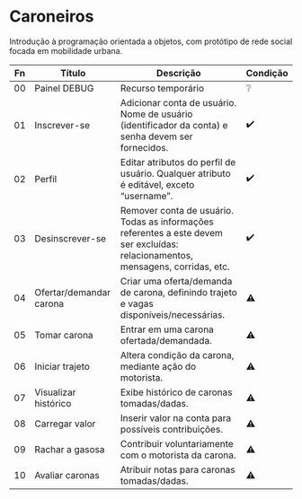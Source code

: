 # Caroneiros

Introdução à programação orientada a objetos, com protótipo de rede social focada em mobilidade urbana.

Fn | Título | Descrição | Condição
-- | -- | -- | --
00 | Painel DEBUG | Recurso temporário | ❔
01 | Inscrever-se | Adicionar conta de usuário. Nome de usuário (identificador da conta) e senha devem ser fornecidos.| :heavy_check_mark:
02 | Perfil | Editar atributos do perfil de usuário. Qualquer atributo é editável, exceto “username”. | :heavy_check_mark:
03 | Desinscrever-se| Remover conta de usuário. Todas as informações referentes a este devem ser excluídas: relacionamentos, mensagens, corridas, etc. | :heavy_check_mark:
04 | Ofertar/demandar carona | Criar uma oferta/demanda de carona, definindo trajeto e vagas disponíveis/necessárias. | :warning:
05 | Tomar carona | Entrar em uma carona ofertada/demandada. | :warning:
06 | Iniciar trajeto | Altera condição da carona, mediante ação do motorista. | :warning:
07 | Visualizar histórico | Exibe histórico de caronas tomadas/dadas. | :warning:
08 | Carregar valor | Inserir valor na conta para possíveis contribuições. | :warning:
09 | Rachar a gasosa | Contribuir voluntariamente com o motorista da carona. | :warning:
10 | Avaliar caronas | Atribuir notas para caronas tomadas/dadas. | :warning: